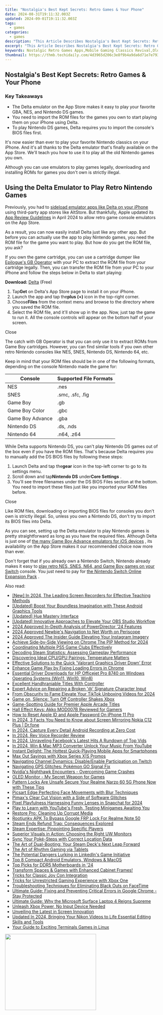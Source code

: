 ```yaml
---
title: "Nostalgia's Best Kept Secrets: Retro Games & Your Phone"
date: 2024-08-31T19:11:32.003Z
updated: 2024-09-01T19:11:32.003Z
tags:
  - games
categories:
  - games
description: "This Article Describes Nostalgia's Best Kept Secrets: Retro Games & Your Phone"
excerpt: "This Article Describes Nostalgia's Best Kept Secrets: Retro Games & Your Phone"
keywords: Nostalgic Retro Games Apps,Mobile Gaming Classics Revival,Old-School Video Games on Smartphones,Retro Gaming for iPhone and Android,Best Retro Game Releases 2023,Vintage Phone Games Compilation,Nostalgic Phone Games Collection
thumbnail: https://thmb.techidaily.com/4d3965d206c3e8f9b4a9da6d71e7e79363ab237dd992d3524ab2a99d8d4908ed.jpg
---
```


## Nostalgia's Best Kept Secrets: Retro Games & Your Phone

### Key Takeaways

* The Delta emulator on the App Store makes it easy to play your favorite GBA, NES, and Nintendo DS games.
* You need to import the ROM files for the games you own to start playing them on your iPhone using Delta.
* To play Nintendo DS games, Delta requires you to import the console's BIOS files first.

 It's now easier than ever to play your favorite Nintendo classics on your iPhone. And it's all thanks to the Delta emulator that's finally available on the App Store. We'll teach you how to use it to play all the old Nintendo games you own.

 Although you can use emulators to play games legally, downloading and installing ROMs for games you don't own is strictly illegal.

## Using the Delta Emulator to Play Retro Nintendo Games

 Previously, you had to [sideload emulator apps like Delta on your iPhone](https://www.makeuseof.com/how-to-sideload-iphone-apps-without-jailbreak/) using third-party app stores like AltStore. But thankfully, Apple updated its [App Review Guidelines](https://developer.apple.com/news/?id=0kjli9o1) in April 2024 to allow retro game console emulators on the App Store.

 As a result, you can now easily install Delta just like any other app. But before you can actually use the app to play Nintendo games, you need the ROM file for the game you want to play. But how do you get the ROM file, you ask?

 If you own the game cartridge, you can use a cartridge dumper like [Epilogue's GB Operator](https://www.epilogue.co/product/gb-operator) with your PC to extract the ROM file from your cartridge legally. Then, you can transfer the ROM file from your PC to your iPhone and follow the steps below in Delta to start playing:

**Download:** [Delta](https://apps.apple.com/us/app/delta-game-emulator/id1048524688) (Free)

1. Tap**Get** on Delta's App Store page to install it on your iPhone.
2. Launch the app and tap the**plus (+)** icon in the top-right corner.
3. Choose**Files** from the context menu and browse to the directory where you saved the ROM file.
4. Select the ROM file, and it'll show up in the app. Now, just tap the game to run it. All the console controls will appear on the bottom half of your screen.

Close

 The catch with GB Operator is that you can only use it to extract ROMs from Game Boy cartridges. However, you can find similar tools if you own other retro Nintendo consoles like NES, SNES, Nintendo DS, Nintendo 64, etc.

 Keep in mind that your ROM files should be in one of the following formats, depending on the console Nintendo made the game for:

| Console          | Supported File Formats |
| ---------------- | ---------------------- |
| NES              | .nes                   |
| SNES             | .smc, .sfc, .fig       |
| Game Boy         | .gb                    |
| Game Boy Color   | .gbc                   |
| Game Boy Advance | .gba                   |
| Nintendo DS      | .ds, .nds              |
| Nintendo 64      | .n64, .z64             |

 While Delta supports Nintendo DS, you can't play Nintendo DS games out of the box even if you have the ROM files. That's because Delta requires you to manually add the DS BIOS files by following these steps:

1. Launch Delta and tap the**gear** icon in the top-left corner to go to its settings menu.
2. Scroll down and tap**Nintendo DS** under**Core Settings** .
3. You'll see three filenames under the DS BIOS Files section at the bottom. You need to import these files just like you imported your ROM files before.

Close

 Like ROM files, downloading or importing BIOS files for consoles you don't own is strictly illegal. So, unless you own a Nintendo DS, don't try to import its BIOS files into Delta.

 As you can see, setting up the Delta emulator to play Nintendo games is pretty straightforward as long as you have the required files. Although Delta is just one of [the many Game Boy Advance emulators for iOS devices](https://www.makeuseof.com/best-gba-emulators-for-ios/) , its availability on the App Store makes it our recommended choice now more than ever.

 Don't forget that if you already own a Nintendo Switch, Nintendo already makes it easy to [play retro NES, SNES, N64, and Game Boy games on your Switch](https://www.makeuseof.com/play-nes-n64-games-nintendo-switch/) console. You just need to pay for [the Nintendo Switch Online Expansion Pack](https://www.makeuseof.com/what-is-nintendo-switch-online-expansion-pack-worth-the-price/) .


<ins class="adsbygoogle"
     style="display:block"
     data-ad-format="autorelaxed"
     data-ad-client="ca-pub-7571918770474297"
     data-ad-slot="1223367746"></ins>



<ins class="adsbygoogle"
     style="display:block"
     data-ad-client="ca-pub-7571918770474297"
     data-ad-slot="8358498916"
     data-ad-format="auto"
     data-full-width-responsive="true"></ins>





<span class="atpl-alsoreadstyle">Also read:</span>
<div><ul>
<li><a href="https://screen-activity-recording.techidaily.com/new-in-2024-the-leading-screen-recorders-for-effective-teaching-methods/"><u>[New] In 2024, The Leading Screen Recorders for Effective Teaching Methods</u></a></li>
<li><a href="https://extra-resources.techidaily.com/updated-boost-your-boundless-imagination-with-these-android-graphics-tools/"><u>[Updated] Boost Your Boundless Imagination with These Android Graphics Tools</u></a></li>
<li><a href="https://some-knowledge.techidaily.com/updated-hue-mastery-interface/"><u>[Updated] Hue Mastery Interface</u></a></li>
<li><a href="https://screen-sharing-recording.techidaily.com/updated-innovative-approaches-to-elevate-your-obs-studio-workflow/"><u>[Updated] Innovative Approaches to Elevate Your OBS Studio Workflow</u></a></li>
<li><a href="https://fox-cloud.techidaily.com/2024-approved-in-depth-analysis-of-powerdirector-24-features/"><u>2024 Approved  In-Depth Analysis of PowerDirector '24 Features</u></a></li>
<li><a href="https://extra-guidance.techidaily.com/2024-approved-newbies-navigation-to-net-worth-on-periscope/"><u>2024 Approved  Newbie's Navigation to Net Worth on Periscope</u></a></li>
<li><a href="https://instagram-video-files.techidaily.com/2024-approved-the-insider-guide-elevating-your-instagram-imagery/"><u>2024 Approved  The Insider Guide  Elevating Your Instagram Imagery</u></a></li>
<li><a href="https://fox-links.techidaily.com/achieve-side-by-side-viewing-on-chrome-the-pip-method-for-2024/"><u>Achieve Side-by-Side Viewing on Chrome  The PIP Method for 2024</u></a></li>
<li><a href="https://games-able.techidaily.com/coordinating-multiple-ps5-game-clubs-effectively/"><u>Coordinating Multiple PS5 Game Clubs Effectively</u></a></li>
<li><a href="https://games-able.techidaily.com/decoding-steam-statistics-assessing-gameplay-performance/"><u>Decoding Steam Statistics: Assessing Gameplay Performance</u></a></li>
<li><a href="https://games-able.techidaily.com/discovering-ideal-cpugpu-pairings-temperature-matters/"><u>Discovering Ideal CPU/GPU Pairings: Temperature Matters</u></a></li>
<li><a href="https://extra-skills.techidaily.com/effective-solutions-to-the-quick-valorant-graphics-driver-down-error/"><u>Effective Solutions to the Quick 'Valorant Graphics Driver Down' Error</u></a></li>
<li><a href="https://games-able.techidaily.com/enhance-game-play-by-fixing-loading-errors-in-chrome/"><u>Enhance Game Play by Fixing Loading Errors in Chrome</u></a></li>
<li><a href="https://hardware-updates.techidaily.com/essential-driver-downloads-for-hp-officejet-pro-8740-on-windows-operating-systems-win11-win10-win8/"><u>Essential Driver Downloads for HP Officejet Pro 8740 on Windows Operating Systems (Win11, Win10, Win8)</u></a></li>
<li><a href="https://games-able.techidaily.com/excellent-handhraniable-titles-with-controller/"><u>Excellent Handhraniable Titles With Controller</u></a></li>
<li><a href="https://win-howtos.techidaily.com/expert-advice-on-repairing-a-broken-signature-character-input/"><u>Expert Advice on Repairing a Broken '@' Signature Character Input</u></a></li>
<li><a href="https://some-techniques.techidaily.com/from-obscurity-to-fame-elevate-your-tiktok-unboxing-videos-for-2024/"><u>From Obscurity to Fame  Elevate Your TikTok Unboxing Videos for 2024</u></a></li>
<li><a href="https://games-able.techidaily.com/game-on-silence-turn-off-controller-shakes-xbox/"><u>Game on, Silence: Turn Off Controller Shakes Xbox</u></a></li>
<li><a href="https://games-able.techidaily.com/game-spotting-guide-for-premier-apple-arcade-titles/"><u>Game-Spotting Guide for Premier Apple Arcade Titles</u></a></li>
<li><a href="https://games-able.techidaily.com/hall-effect-keys-akko-mod007b-reviewed-for-gamers/"><u>Hall Effect Keys: Akko MOD007B Reviewed for Gamers</u></a></li>
<li><a href="https://apple-account.techidaily.com/how-to-reset-apple-id-and-apple-password-on-iphone-11-pro-by-drfone-ios/"><u>How to Reset Apple ID and Apple Password On iPhone 11 Pro</u></a></li>
<li><a href="https://screen-mirror.techidaily.com/in-2024-3-facts-you-need-to-know-about-screen-mirroring-nokia-c12-plus-drfone-by-drfone-android/"><u>In 2024, 3 Facts You Need to Know about Screen Mirroring Nokia C12 Plus | Dr.fone</u></a></li>
<li><a href="https://visual-screen-recording.techidaily.com/in-2024-capture-every-detail-android-recording-at-zero-cost/"><u>In 2024, Capture Every Detail  Android Recording at Zero Cost</u></a></li>
<li><a href="https://screen-activity-recording.techidaily.com/in-2024-rev-voice-recorder-review/"><u>In 2024, Rev Voice Recorder Review</u></a></li>
<li><a href="https://facebook-clips.techidaily.com/in-2024-unraveling-facebooks-latest-hits-a-rundown-of-top-vids/"><u>In 2024, Unraveling Facebook's Latest Hits  A Rundown of Top Vids</u></a></li>
<li><a href="https://youtube-docs.techidaily.com/24-win-and-mac-mp3-converter-unlock-your-music-from-youtube/"><u>In 2024, Win & Mac MP3 Converter  Unlock Your Music From YouTube</u></a></li>
<li><a href="https://games-able.techidaily.com/instant-delight-the-hottest-quick-playing-mobile-apps-for-smartphones/"><u>Instant Delight: The Hottest Quick-Playing Mobile Apps for Smartphones</u></a></li>
<li><a href="https://games-able.techidaily.com/max-out-savings-with-xbox-series-xs-promos/"><u>Max Out Savings with Xbox Series X|S Promos</u></a></li>
<li><a href="https://games-able.techidaily.com/navigating-channel-dynamics-disableenable-participation-on-twitch/"><u>Navigating Channel Dynamics: Disable/Enable Participation on Twitch</u></a></li>
<li><a href="https://games-able.techidaily.com/navigating-gps-glitches-pokemon-go-signal-fix/"><u>Navigating GPS Glitches: Pokémon GO Signal Fix</u></a></li>
<li><a href="https://network-issues.techidaily.com/nvidias-nighthawk-encounters-overcoming-game-crashes/"><u>Nvidia's Nighthawk Encounters - Overcoming Game Crashes</u></a></li>
<li><a href="https://games-able.techidaily.com/oled-monitor-my-secret-weapon-for-games/"><u>OLED Monitor - My Secret Weapon for Games</u></a></li>
<li><a href="https://easy-unlock-android.techidaily.com/pattern-locks-are-unsafe-secure-your-realme-narzo-60-5g-phone-now-with-these-tips-by-drfone-android/"><u>Pattern Locks Are Unsafe Secure Your Realme Narzo 60 5G Phone Now with These Tips</u></a></li>
<li><a href="https://fox-friendly.techidaily.com/picsart-edge-perfecting-face-movements-with-blur-techniques/"><u>Picsart Edge  Perfecting Face Movements with Blur Techniques</u></a></li>
<li><a href="https://games-able.techidaily.com/pimaxs-clear-cut-vision-with-a-side-of-software-glitches/"><u>Pimax's Clear Cut Vision with a Side of Software Glitches</u></a></li>
<li><a href="https://extra-guidance.techidaily.com/pixel-playfulness-harnessing-funny-lenses-in-snapchat-for-2024/"><u>Pixel Playfulness  Harnessing Funny Lenses in Snapchat for 2024</u></a></li>
<li><a href="https://games-able.techidaily.com/play-to-learn-with-youtubes-fresh-testing-minigames-awaiting-you/"><u>Play to Learn with YouTube's Fresh, Testing Minigames Awaiting You</u></a></li>
<li><a href="https://data-wizards.techidaily.com/restore-pro-cleaning-up-corrupt-media/"><u>Restore Pro: Cleaning Up Corrupt Media</u></a></li>
<li><a href="https://easy-unlock-android.techidaily.com/rootjunky-apk-to-bypass-google-frp-lock-for-realme-note-50-by-drfone-android/"><u>Rootjunky APK To Bypass Google FRP Lock For Realme Note 50</u></a></li>
<li><a href="https://games-able.techidaily.com/steam-ends-refund-trap-consequences-explored/"><u>Steam Ends Refund Trap: Consequences Explored</u></a></li>
<li><a href="https://games-able.techidaily.com/steam-expertise-pinpointing-specific-players/"><u>Steam Expertise: Pinpointing Specific Players</u></a></li>
<li><a href="https://games-able.techidaily.com/superior-visuals-in-action-choosing-the-right-uw-monitors/"><u>Superior Visuals in Action: Choosing the Right UW Monitors</u></a></li>
<li><a href="https://games-able.techidaily.com/sync-your-poke-steps-with-correct-location-data/"><u>Sync Your Poké-Steps with Correct Location Data</u></a></li>
<li><a href="https://games-able.techidaily.com/the-art-of-dual-booting-your-steam-decks-next-leap-forward/"><u>The Art of Dual-Booting: Your Steam Deck's Next Leap Forward</u></a></li>
<li><a href="https://games-able.techidaily.com/the-art-of-rhythm-gaming-via-tablets/"><u>The Art of Rhythm Gaming via Tablets</u></a></li>
<li><a href="https://games-able.techidaily.com/the-potential-dangers-lurking-in-linkedins-game-initiative/"><u>The Potential Dangers Lurking in LinkedIn's Game Initiative</u></a></li>
<li><a href="https://games-able.techidaily.com/top-8-compact-android-emulators-windows-and-macos/"><u>Top 8 Compact Android Emulators, Windows & MacOS</u></a></li>
<li><a href="https://games-able.techidaily.com/top-picks-for-ddr5-motherboards-in-24/"><u>Top Picks for DDR5 Motherboards in '24</u></a></li>
<li><a href="https://games-able.techidaily.com/transform-spaces-and-games-with-enhanced-cabinet-frames/"><u>Transform Spaces & Games with Enhanced Cabinet Frames!</u></a></li>
<li><a href="https://games-able.techidaily.com/tricks-for-classic-joy-con-integration/"><u>Tricks for Classic Joy Con Integration</u></a></li>
<li><a href="https://games-able.techidaily.com/tricks-for-unrestricted-gaming-experience-with-xbox-one/"><u>Tricks for Unrestricted Gaming Experience with Xbox One</u></a></li>
<li><a href="https://technical-tips.techidaily.com/troubleshooting-techniques-for-eliminating-black-outs-on-facetime/"><u>Troubleshooting Techniques for Eliminating Black Outs on FaceTime</u></a></li>
<li><a href="https://common-error.techidaily.com/1723208245107-ultimate-guide-fixing-and-preventing-critical-errors-in-google-chrome-stay-protected/"><u>Ultimate Guide: Fixing and Preventing Critical Errors in Google Chrome - Stay Protected</u></a></li>
<li><a href="https://buynow-tips.techidaily.com/ultimate-guide-why-the-microsoft-surface-laptop-4-reigns-supreme/"><u>Ultimate Guide: Why the Microsoft Surface Laptop 4 Reigns Supreme</u></a></li>
<li><a href="https://games-able.techidaily.com/unleash-xbox-power-no-input-device-needed/"><u>Unleash Xbox Power, No Input Device Needed</u></a></li>
<li><a href="https://games-able.techidaily.com/unveiling-the-latest-in-screen-innovation/"><u>Unveiling the Latest in Screen Innovation</u></a></li>
<li><a href="https://smart-video-editing.techidaily.com/updated-in-2024-bringing-your-nikon-videos-to-life-essential-editing-skills-and-tools/"><u>Updated In 2024, Bringing Your Nikon Videos to Life Essential Editing Skills and Tools</u></a></li>
<li><a href="https://games-able.techidaily.com/your-guide-to-exciting-terminals-games-in-linux/"><u>Your Guide to Exciting Terminals Games in Linux</u></a></li>
</ul></div>

<!-- affiliate ads begin -->
<a href="https://caperobbin.sjv.io/c/5597632/2006118/18460" target="_top" id="2006118"><img src="//a.impactradius-go.com/display-ad/18460-2006118" border="0" alt="" width="300" height="250"/></a><img height="0" width="0" src="https://imp.pxf.io/i/5597632/2006118/18460" style="position:absolute;visibility:hidden;" border="0" />
<!-- affiliate ads end -->